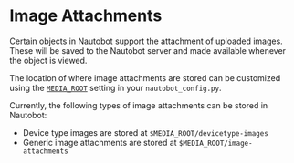 # Image Attachments

Certain objects in Nautobot support the attachment of uploaded images. These will be saved to the Nautobot server and made available whenever the object is viewed.

The location of where image attachments are stored can be customized using the [`MEDIA_ROOT`](../administration/configuration/settings.md#media_root) setting in your `nautobot_config.py`.

Currently, the following types of image attachments can be stored in Nautobot:

- Device type images are stored at `$MEDIA_ROOT/devicetype-images`
- Generic image attachments are stored at `$MEDIA_ROOT/image-attachments`
